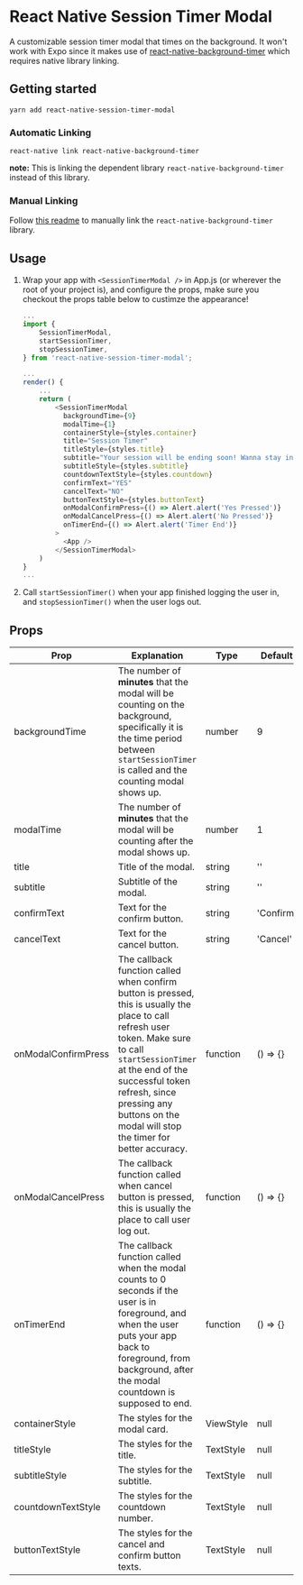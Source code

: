 
# React Native Session Timer Modal
A customizable session timer modal that times on the background. It won't work with Expo since it makes use of [react-native-background-timer](https://github.com/ocetnik/react-native-background-timer) which requires native library linking.

## Getting started

`yarn add react-native-session-timer-modal`

### Automatic Linking

`react-native link react-native-background-timer`

**note:** This is linking the dependent library `react-native-background-timer` instead of this library.

### Manual Linking

Follow [this readme](https://github.com/ocetnik/react-native-background-timer/blob/master/README.md) to manually link the `react-native-background-timer` library.

## Usage

1. Wrap your app with `<SessionTimerModal />` in App.js (or wherever the root of your project is), and configure the props, make sure you checkout the props table below to custimze the appearance!

	```javascript
	...
	import {
		SessionTimerModal,
		startSessionTimer,
		stopSessionTimer,
	} from 'react-native-session-timer-modal';

	...
	render() {
		...
		return (
			<SessionTimerModal
			  backgroundTime={9}
			  modalTime={1}
			  containerStyle={styles.container}
			  title="Session Timer"
			  titleStyle={styles.title}
			  subtitle="Your session will be ending soon! Wanna stay in the app?"
			  subtitleStyle={styles.subtitle}
			  countdownTextStyle={styles.countdown}
			  confirmText="YES"
			  cancelText="NO"
			  buttonTextStyle={styles.buttonText}
			  onModalConfirmPress={() => Alert.alert('Yes Pressed')}
			  onModalCancelPress={() => Alert.alert('No Pressed')}
			  onTimerEnd={() => Alert.alert('Timer End')}
			>
			  <App />
			</SessionTimerModal>
		)
	}
	...
	```
  2. Call `startSessionTimer()` when your app finished logging the user in, and `stopSessionTimer()` when the user logs out.

## Props

| Prop | Explanation | Type | Default |
| ------- | ------- | ------- | ------- |
| backgroundTime | The number of **minutes** that the modal will be counting on the background, specifically it is the time period between `startSessionTimer` is called and the counting modal shows up. | number | 9 |
| modalTime | The number of **minutes** that the modal will be counting after the modal shows up. | number | 1 |
| title | Title of the modal. | string | '' |
| subtitle | Subtitle of the modal. | string | '' |
| confirmText | Text for the confirm button. | string | 'Confirm' |
| cancelText | Text for the cancel button. | string | 'Cancel' |
| onModalConfirmPress | The callback function called when confirm button is pressed, this is usually the place to call refresh user token. Make sure to call `startSessionTimer` at the end of the successful token refresh, since pressing any buttons on the modal will stop the timer for better accuracy. | function | () => {} |
| onModalCancelPress | The callback function called when cancel button is pressed, this is usually the place to call user log out. | function | () => {} |
| onTimerEnd | The callback function called when the modal counts to 0 seconds if the user is in foreground, and when the user puts your app back to foreground, from background, after the modal countdown is supposed to end. | function | () => {} |
| containerStyle | The styles for the modal card. | ViewStyle | null |
| titleStyle | The styles for the title. | TextStyle | null |
| subtitleStyle | The styles for the subtitle. | TextStyle | null |
| countdownTextStyle | The styles for the countdown number. | TextStyle | null |
| buttonTextStyle | The styles for the cancel and confirm button texts. | TextStyle | null |
